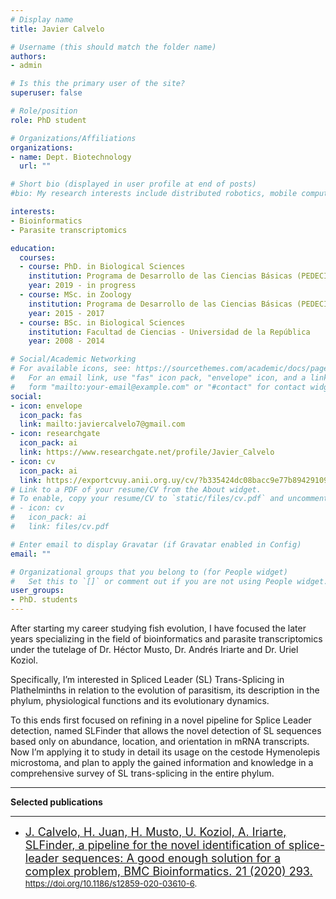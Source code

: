 ```yaml
---
# Display name
title: Javier Calvelo

# Username (this should match the folder name)
authors:
- admin

# Is this the primary user of the site?
superuser: false

# Role/position
role: PhD student 

# Organizations/Affiliations
organizations:
- name: Dept. Biotechnology
  url: ""

# Short bio (displayed in user profile at end of posts)
#bio: My research interests include distributed robotics, mobile computing and programmable matter.

interests:
- Bioinformatics
- Parasite transcriptomics

education:
  courses:
  - course: PhD. in Biological Sciences
    institution: Programa de Desarrollo de las Ciencias Básicas (PEDECIBA)
    year: 2019 - in progress
  - course: MSc. in Zoology 
    institution: Programa de Desarrollo de las Ciencias Básicas (PEDECIBA)
    year: 2015 - 2017
  - course: BSc. in Biological Sciences
    institution: Facultad de Ciencias - Universidad de la República
    year: 2008 - 2014

# Social/Academic Networking
# For available icons, see: https://sourcethemes.com/academic/docs/page-builder/#icons
#   For an email link, use "fas" icon pack, "envelope" icon, and a link in the
#   form "mailto:your-email@example.com" or "#contact" for contact widget.
social:
- icon: envelope
  icon_pack: fas
  link: mailto:javiercalvelo7@gmail.com
- icon: researchgate  
  icon_pack: ai
  link: https://www.researchgate.net/profile/Javier_Calvelo
- icon: cv
  icon_pack: ai
  link: https://exportcvuy.anii.org.uy/cv/?b335424dc08bacc9e77b89429109fd1c409d20e5c614d299c27fdc04c6783ff2f5e255c61b52625dc8e3ba771a5a08edf0eb28fe212355a8ee40d3d1d9f3e807    
# Link to a PDF of your resume/CV from the About widget.
# To enable, copy your resume/CV to `static/files/cv.pdf` and uncomment the lines below.
# - icon: cv
#   icon_pack: ai
#   link: files/cv.pdf

# Enter email to display Gravatar (if Gravatar enabled in Config)
email: ""

# Organizational groups that you belong to (for People widget)
#   Set this to `[]` or comment out if you are not using People widget.
user_groups:
- PhD. students
---
```


After starting my career studying fish evolution, I have focused the later years specializing in the field of bioinformatics and parasite transcriptomics under the tutelage of Dr. Héctor Musto, Dr. Andrés Iriarte and Dr. Uriel Koziol. 

Specifically, I’m interested in Spliced Leader (SL) Trans-Splicing in Plathelminths in relation to the evolution of parasitism, its description in the phylum, physiological functions and its evolutionary dynamics.

To this ends first focused on refining in a novel pipeline for Splice Leader detection, named SLFinder that allows the novel detection of SL sequences based only on abundance, location, and orientation in mRNA transcripts. Now I’m applying it to study in detail its usage on the cestode Hymenolepis microstoma, and plan to apply the gained information and knowledge in a comprehensive survey of SL trans-splicing in the entire phylum.

___

**Selected publications**
___

- <font size="4"> [J. Calvelo, H. Juan, H. Musto, U. Koziol, A. Iriarte, SLFinder, a pipeline for the novel identification of splice-leader sequences: A good enough solution for a complex problem, BMC Bioinformatics. 21 (2020) 293.](https://bmcbioinformatics.biomedcentral.com/articles/10.1186/s12859-020-03610-6) </font> <font size="2"> https://doi.org/10.1186/s12859-020-03610-6. </font> 